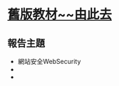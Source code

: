 # [舊版教材~~由此去](https://github.com/8wingflying/MyFirstHackingDay/tree/main/%E7%B6%B2%E7%AB%99%E6%BB%B2%E9%80%8F%E6%B8%AC%E8%A9%A6)
## 報告主題
- 網站安全WebSecurity
- 
- 
